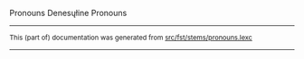 Pronouns
Denesųłine Pronouns 

* * *

<small>This (part of) documentation was generated from [src/fst/stems/pronouns.lexc](https://github.com/giellalt/lang-chp/blob/main/src/fst/stems/pronouns.lexc)</small>

---

